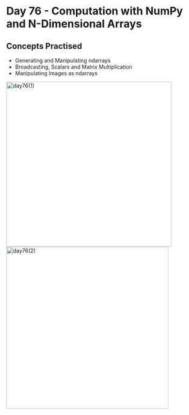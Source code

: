 # Day 76 - Computation with NumPy and N-Dimensional Arrays
## Concepts Practised
- Generating and Manipulating ndarrays
- Broadcasting, Scalars and Matrix Multiplication
- Manipulating Images as ndarrays
<img width="439" alt="day76(1)" src="https://user-images.githubusercontent.com/98851253/167261942-5fd48d7d-8ac7-4c73-93ad-a44ab46cd1ab.png">
<img width="431" alt="day76(2)" src="https://user-images.githubusercontent.com/98851253/167261943-c25af1f7-a7c4-4860-9344-c138ab6a8bfb.png">
